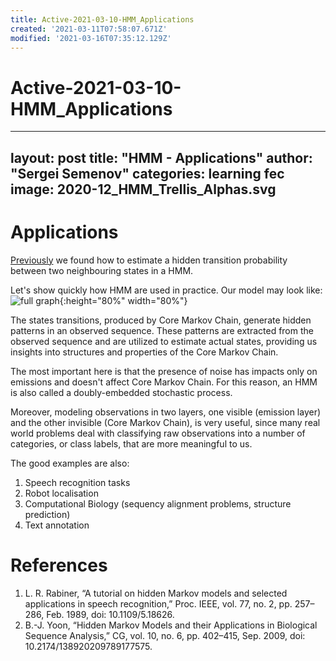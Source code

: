 ```yaml
---
title: Active-2021-03-10-HMM_Applications
created: '2021-03-11T07:58:07.671Z'
modified: '2021-03-16T07:35:12.129Z'
---
```


# Active-2021-03-10-HMM_Applications

---
layout: post
title: "HMM - Applications"
author: "Sergei Semenov"
categories: learning fec
image: 2020-12_HMM_Trellis_Alphas.svg
---

# Applications 

[Previously](https://simonrus.github.io/about/learning/fec/ForwardBackward-Algorithm_p2.html) we found how to estimate a hidden transition probability between two neighbouring states in a HMM. 

Let's show quickly how HMM are used in practice. Our model may look like:
![full graph](https://simonrus.github.io/about/assets/img/2021-01-03-HMM_EmissionsModel.svg "Model"){:height="80%" width="80%"}

The states transitions, produced by Core Markov Chain, generate hidden patterns in an observed sequence. These patterns are extracted from the observed sequence and are utilized to estimate actual states, providing us insights into structures and properties of the Core Markov Chain.

The most important here is that the presence of noise has impacts only on emissions and doesn't affect Core Markov Chain. For this reason, an HMM is also called a doubly-embedded stochastic process.

Moreover, modeling observations in two layers, one visible (emission layer) and the other invisible (Core Markov Chain), is very useful, since many real world problems deal with classifying raw observations into a number of categories, or class labels, that are more meaningful to us.

The good examples are also:
1. Speech recognition tasks
2. Robot localisation
3. Computational Biology (sequency alignment problems, structure prediction)
4. Text annotation


# References 
1. L. R. Rabiner, “A tutorial on hidden Markov models and selected applications in speech recognition,” Proc. IEEE, vol. 77, no. 2, pp. 257–286, Feb. 1989, doi: 10.1109/5.18626.
2. B.-J. Yoon, “Hidden Markov Models and their Applications in Biological Sequence Analysis,” CG, vol. 10, no. 6, pp. 402–415, Sep. 2009, doi: 10.2174/138920209789177575.






